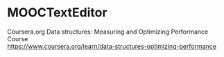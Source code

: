 # MOOCTextEditor
Coursera.org Data structures: Measuring and Optimizing Performance Course <br>
https://www.coursera.org/learn/data-structures-optimizing-performance
